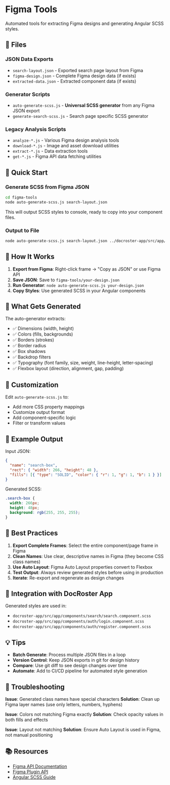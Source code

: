 # Figma Tools

Automated tools for extracting Figma designs and generating Angular SCSS styles.

## 📁 Files

### JSON Data Exports
- `search-layout.json` - Exported search page layout from Figma
- `figma-design.json` - Complete Figma design data (if exists)
- `extracted-data.json` - Extracted component data (if exists)

### Generator Scripts
- `auto-generate-scss.js` - **Universal SCSS generator** from any Figma JSON export
- `generate-search-scss.js` - Search page specific SCSS generator

### Legacy Analysis Scripts
- `analyze-*.js` - Various Figma design analysis tools
- `download-*.js` - Image and asset download utilities
- `extract-*.js` - Data extraction tools
- `get-*.js` - Figma API data fetching utilities

## 🚀 Quick Start

### Generate SCSS from Figma JSON

```bash
cd figma-tools
node auto-generate-scss.js search-layout.json
```

This will output SCSS styles to console, ready to copy into your component files.

### Output to File

```bash
node auto-generate-scss.js search-layout.json ../docroster-app/src/app/components/search/search.component.scss
```

## 📖 How It Works

1. **Export from Figma**: Right-click frame → "Copy as JSON" or use Figma API
2. **Save JSON**: Save to `figma-tools/your-design.json`
3. **Run Generator**: `node auto-generate-scss.js your-design.json`
4. **Copy Styles**: Use generated SCSS in your Angular components

## 🎨 What Gets Generated

The auto-generator extracts:
- ✅ Dimensions (width, height)
- ✅ Colors (fills, backgrounds)
- ✅ Borders (strokes)
- ✅ Border radius
- ✅ Box shadows
- ✅ Backdrop filters
- ✅ Typography (font family, size, weight, line-height, letter-spacing)
- ✅ Flexbox layout (direction, alignment, gap, padding)

## 🔧 Customization

Edit `auto-generate-scss.js` to:
- Add more CSS property mappings
- Customize output format
- Add component-specific logic
- Filter or transform values

## 📝 Example Output

Input JSON:
```json
{
  "name": "search-box",
  "rect": { "width": 266, "height": 48 },
  "fills": [{ "type": "SOLID", "color": { "r": 1, "g": 1, "b": 1 } }]
}
```

Generated SCSS:
```scss
.search-box {
  width: 266px;
  height: 48px;
  background: rgb(255, 255, 255);
}
```

## 🎯 Best Practices

1. **Export Complete Frames**: Select the entire component/page frame in Figma
2. **Clean Names**: Use clear, descriptive names in Figma (they become CSS class names)
3. **Use Auto Layout**: Figma Auto Layout properties convert to Flexbox
4. **Test Output**: Always review generated styles before using in production
5. **Iterate**: Re-export and regenerate as design changes

## 🔗 Integration with DocRoster App

Generated styles are used in:
- `docroster-app/src/app/components/search/search.component.scss`
- `docroster-app/src/app/components/auth/login.component.scss`
- `docroster-app/src/app/components/auth/register.component.scss`

## 💡 Tips

- **Batch Generate**: Process multiple JSON files in a loop
- **Version Control**: Keep JSON exports in git for design history
- **Compare**: Use git diff to see design changes over time
- **Automate**: Add to CI/CD pipeline for automated style generation

## 🐛 Troubleshooting

**Issue**: Generated class names have special characters
**Solution**: Clean up Figma layer names (use only letters, numbers, hyphens)

**Issue**: Colors not matching Figma exactly
**Solution**: Check opacity values in both fills and effects

**Issue**: Layout not matching
**Solution**: Ensure Auto Layout is used in Figma, not manual positioning

## 📚 Resources

- [Figma API Documentation](https://www.figma.com/developers/api)
- [Figma Plugin API](https://www.figma.com/plugin-docs/)
- [Angular SCSS Guide](https://angular.io/guide/component-styles)

